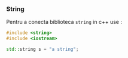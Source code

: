 ### String

Pentru a conecta biblioteca `string` in c++ use :

```c++
#include <string>
#include <iostream>

std::string s = "a string";
```


